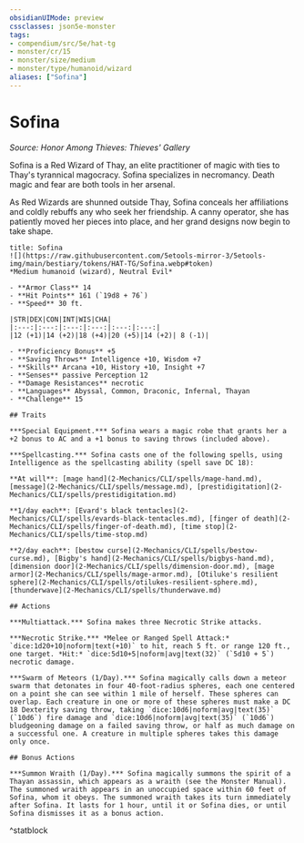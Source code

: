 ```yaml
---
obsidianUIMode: preview
cssclasses: json5e-monster
tags:
- compendium/src/5e/hat-tg
- monster/cr/15
- monster/size/medium
- monster/type/humanoid/wizard
aliases: ["Sofina"]
---
```

# Sofina
*Source: Honor Among Thieves: Thieves' Gallery*  

Sofina is a Red Wizard of Thay, an elite practitioner of magic with ties to Thay's tyrannical magocracy. Sofina specializes in necromancy. Death magic and fear are both tools in her arsenal.

As Red Wizards are shunned outside Thay, Sofina conceals her affiliations and coldly rebuffs any who seek her friendship. A canny operator, she has patiently moved her pieces into place, and her grand designs now begin to take shape.

```ad-statblock
title: Sofina
![](https://raw.githubusercontent.com/5etools-mirror-3/5etools-img/main/bestiary/tokens/HAT-TG/Sofina.webp#token)
*Medium humanoid (wizard), Neutral Evil*

- **Armor Class** 14
- **Hit Points** 161 (`19d8 + 76`)
- **Speed** 30 ft.

|STR|DEX|CON|INT|WIS|CHA|
|:---:|:---:|:---:|:---:|:---:|:---:|
|12 (+1)|14 (+2)|18 (+4)|20 (+5)|14 (+2)| 8 (-1)|

- **Proficiency Bonus** +5
- **Saving Throws** Intelligence +10, Wisdom +7
- **Skills** Arcana +10, History +10, Insight +7
- **Senses** passive Perception 12
- **Damage Resistances** necrotic
- **Languages** Abyssal, Common, Draconic, Infernal, Thayan
- **Challenge** 15

## Traits

***Special Equipment.*** Sofina wears a magic robe that grants her a +2 bonus to AC and a +1 bonus to saving throws (included above).

***Spellcasting.*** Sofina casts one of the following spells, using Intelligence as the spellcasting ability (spell save DC 18):

**At will**: [mage hand](2-Mechanics/CLI/spells/mage-hand.md), [message](2-Mechanics/CLI/spells/message.md), [prestidigitation](2-Mechanics/CLI/spells/prestidigitation.md)

**1/day each**: [Evard's black tentacles](2-Mechanics/CLI/spells/evards-black-tentacles.md), [finger of death](2-Mechanics/CLI/spells/finger-of-death.md), [time stop](2-Mechanics/CLI/spells/time-stop.md)

**2/day each**: [bestow curse](2-Mechanics/CLI/spells/bestow-curse.md), [Bigby's hand](2-Mechanics/CLI/spells/bigbys-hand.md), [dimension door](2-Mechanics/CLI/spells/dimension-door.md), [mage armor](2-Mechanics/CLI/spells/mage-armor.md), [Otiluke's resilient sphere](2-Mechanics/CLI/spells/otilukes-resilient-sphere.md), [thunderwave](2-Mechanics/CLI/spells/thunderwave.md)

## Actions

***Multiattack.*** Sofina makes three Necrotic Strike attacks.

***Necrotic Strike.*** *Melee or Ranged Spell Attack:* `dice:1d20+10|noform|text(+10)` to hit, reach 5 ft. or range 120 ft., one target. *Hit:* `dice:5d10+5|noform|avg|text(32)` (`5d10 + 5`) necrotic damage.

***Swarm of Meteors (1/Day).*** Sofina magically calls down a meteor swarm that detonates in four 40-foot-radius spheres, each one centered on a point she can see within 1 mile of herself. These spheres can overlap. Each creature in one or more of these spheres must make a DC 18 Dexterity saving throw, taking `dice:10d6|noform|avg|text(35)` (`10d6`) fire damage and `dice:10d6|noform|avg|text(35)` (`10d6`) bludgeoning damage on a failed saving throw, or half as much damage on a successful one. A creature in multiple spheres takes this damage only once.

## Bonus Actions

***Summon Wraith (1/Day).*** Sofina magically summons the spirit of a Thayan assassin, which appears as a wraith (see the Monster Manual). The summoned wraith appears in an unoccupied space within 60 feet of Sofina, whom it obeys. The summoned wraith takes its turn immediately after Sofina. It lasts for 1 hour, until it or Sofina dies, or until Sofina dismisses it as a bonus action.
```
^statblock